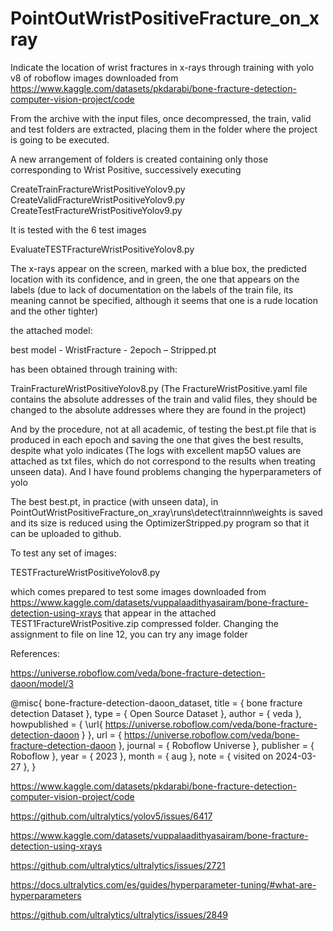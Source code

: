 # PointOutWristPositiveFracture_on_xray

Indicate the location of wrist fractures in x-rays through training with yolo v8 of roboflow images downloaded from https://www.kaggle.com/datasets/pkdarabi/bone-fracture-detection-computer-vision-project/code

From the archive with the input files, once decompressed, the train, valid and test folders are extracted, placing them in the folder where the project is going to be executed.

A new arrangement of folders is created containing only those corresponding to Wrist Positive, successively executing

CreateTrainFractureWristPositiveYolov9.py
CreateValidFractureWristPositiveYolov9.py
CreateTestFractureWristPositiveYolov9.py

It is tested with the 6 test images

EvaluateTESTFractureWristPositiveYolov8.py

The x-rays appear on the screen, marked with a blue box, the predicted location with its confidence, and in green, the one that appears on the labels (due to lack of documentation on the labels of the train file, its meaning cannot be specified, although it seems that one is a rude location and the other tighter)

the attached model:

best model - WristFracture - 2epoch – Stripped.pt

has been obtained through training with:

TrainFractureWristPositiveYolov8.py
(The FractureWristPositive.yaml file contains the absolute addresses of the train and valid files, they should be changed to the absolute addresses where they are found in the project)

And by the procedure, not at all academic, of testing the best.pt file that is produced in each epoch and saving the one that gives the best results, despite what yolo indicates (The logs with excellent map5O values are attached as txt files, which do not correspond to the results when treating unseen data). And I  have found problems changing the hyperparameters of yolo

The best best.pt, in practice (with unseen data), in PointOutWristPositiveFracture_on_xray\runs\detect\trainnn\weights is saved and its size is reduced using the OptimizerStripped.py program so that it can be uploaded to github.

To test any set of images:

TESTFractureWristPositiveYolov8.py 

which comes prepared to test some images downloaded from https://www.kaggle.com/datasets/vuppalaadithyasairam/bone-fracture-detection-using-xrays that appear in the attached TEST1FractureWristPositive.zip compressed folder.
Changing the assignment to file on line 12, you can try any image folder

References:

https://universe.roboflow.com/veda/bone-fracture-detection-daoon/model/3

@misc{
                             bone-fracture-detection-daoon_dataset,
                             title = { bone fracture detection Dataset },
                             type = { Open Source Dataset },
                             author = { veda },
                             howpublished = { \url{ https://universe.roboflow.com/veda/bone-fracture-detection-daoon } },
                             url = { https://universe.roboflow.com/veda/bone-fracture-detection-daoon },
                             journal = { Roboflow Universe },
                             publisher = { Roboflow },
                             year = { 2023 },
                             month = { aug },
                             note = { visited on 2024-03-27 },
                             }

https://www.kaggle.com/datasets/pkdarabi/bone-fracture-detection-computer-vision-project/code

https://github.com/ultralytics/yolov5/issues/6417

https://www.kaggle.com/datasets/vuppalaadithyasairam/bone-fracture-detection-using-xrays

https://github.com/ultralytics/ultralytics/issues/2721

https://docs.ultralytics.com/es/guides/hyperparameter-tuning/#what-are-hyperparameters

https://github.com/ultralytics/ultralytics/issues/2849

